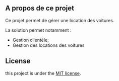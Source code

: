 ## A propos de ce projet

Ce projet permet de gérer une location des voitures.

La solution permet notamment :

-   Gestion clientèle;
-   Gestion des locations des voitures

## License

this project is under the [MIT license](https://opensource.org/licenses/MIT).
